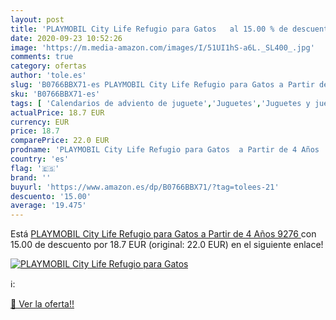 ```yaml
---
layout: post
title: 'PLAYMOBIL City Life Refugio para Gatos   al 15.00 % de descuento'
date: 2020-09-23 10:52:26
image: 'https://m.media-amazon.com/images/I/51UI1hS-a6L._SL400_.jpg'
comments: true
category: ofertas
author: 'tole.es'
slug: 'B0766BBX71-es PLAYMOBIL City Life Refugio para Gatos a Partir de 4 Años...'
sku: 'B0766BBX71-es'
tags: [ 'Calendarios de adviento de juguete','Juguetes','Juguetes y juegos','Muñecos y figuras','Playsets de figuras de juguete para niños','playmobil', ]
actualPrice: 18.7 EUR
currency: EUR
price: 18.7
comparePrice: 22.0 EUR
prodname: 'PLAYMOBIL City Life Refugio para Gatos  a Partir de 4 Años  9276 '
country: 'es'
flag: '🇪🇸'
brand: ''
buyurl: 'https://www.amazon.es/dp/B0766BBX71/?tag=tolees-21'
descuento: '15.00'
average: '19.475'
---
```


Está [PLAYMOBIL City Life Refugio para Gatos  a Partir de 4 Años  9276 ](https://www.amazon.es/dp/B0766BBX71/?tag=tolees-21) con 15.00 de descuento por 18.7 EUR (original: 22.0 EUR) en el siguiente enlace!

[![PLAYMOBIL City Life Refugio para Gatos  ](https://m.media-amazon.com/images/I/51UI1hS-a6L._SL400_.jpg)](https://www.amazon.es/dp/B0766BBX71/?tag=tolees-21)

ℹ️:


[🛒 Ver la oferta!!](https://www.amazon.es/dp/B0766BBX71/?tag=tolees-21)
